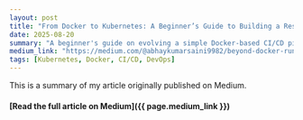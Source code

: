 ```yaml
---
layout: post
title: "From Docker to Kubernetes: A Beginner’s Guide to Building a Resilient CI/CD Pipeline"
date: 2025-08-20
summary: "A beginner's guide on evolving a simple Docker-based CI/CD pipeline into a resilient, scalable system by deploying applications to a Kubernetes cluster."
medium_link: "https://medium.com/@abhaykumarsaini9982/beyond-docker-run-orchestrating-a-resilient-ci-cd-pipeline-with-jenkins-and-kubernetes-510a28646aad"
tags: [Kubernetes, Docker, CI/CD, DevOps]
---
```


This is a summary of my article originally published on Medium. 

#### [Read the full article on Medium]({{ page.medium_link }})
